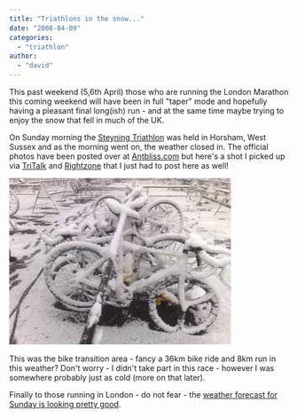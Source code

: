 ```yaml
---
title: "Triathlons in the snow..."
date: "2008-04-09"
categories: 
  - "triathlon"
author: 
  - "david"
---
```


This past weekend (5,6th April) those who are running the London Marathon this coming weekend will have been in full "taper" mode and hopefully having a pleasant final long(ish) run - and at the same time maybe trying to enjoy the snow that fell in much of the UK.

On Sunday morning the [Steyning Triathlon](http://www.rawenergypursuits.co.uk/) was held in Horsham, West Sussex and as the morning went on, the weather closed in. The official photos have been posted over at [Antbliss.com](http://antbliss.thirdlight.com/index.tlx?albumid=141342) but here's a shot I picked up via [TriTalk](http://www.tritalk.co.uk/forums/viewtopic.php?t=42274) and [Rightzone](http://www.rightzone.co.uk/) that I just had to post here as well!

![20080406-steyning_triathlon.jpg](/images/2008/20080406-steyning_triathlon.jpg)

This was the bike transition area - fancy a 36km bike ride and 8km run in this weather? Don't worry - I didn't take part in this race - however I was somewhere probably just as cold (more on that later).

Finally to those running in London - do not fear - the [weather forecast for Sunday is looking pretty good](http://scienceofsport.blogspot.com/2008/04/london-marathon-2008-weather-forecast.html).
